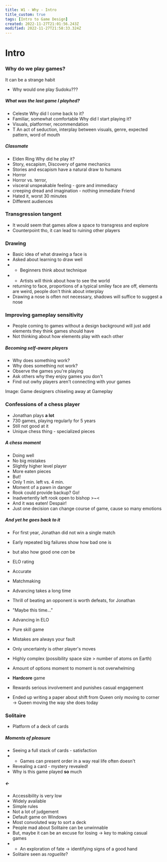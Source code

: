 ```yaml
---
title: W1 - Why - Intro
title_custom: true
tags: [Intro to Game Design]
created: 2022-11-27T21:01:56.243Z
modified: 2022-11-27T21:58:33.324Z
---
```


# Intro

### Why do we play games?
It can be a strange habit
- Why would one play Sudoku???
	
##### What was the last game I playhed?
- Celeste
Why did I come back to it?
- Familiar, somewhat comfortable
Why did I start playing it?
- Visuals, platformer, recommendation
- T An act of seduction, interplay between visuals, genre, expected pattern, word of mouth

##### Classmate
- Elden Ring
Why did he play it?
- Story, escapism, Discovery of game mechanics
- Stories and escapism have a natural draw to humans
- Horror
- Horror vs. terror, 
 - visceral unspeakable feeling - gore and immediacy
 - creeping dread and imagination - nothing immediate
Friend
- Hated it, worst 30 minutes
- Different audiences 

### Transgression tangent
- It would seem that games allow a space to transgress and explore
- Counterpoint tho, it can lead to ruining other players

### Drawing
- Basic idea of what drawing a face is
- Asked about learning to draw well
- - Beginners think about technique
- - Artists will think about how to see the world
- returning to face, proportions of a typical smiley face are off, elements are weird, people don't think about interplay
- Drawing a nose is often not necessary, shadows will suffice to suggest a nose

### Improving gameplay sensitivity
- People coming to games without a design background will just add elements they think games should have
- Not thinking about how elements play with each other

##### Becoming self-aware players
- Why does something work?
- Why does something not work?
- Observe the games you're playing
- Ask others why they enjoy games you don't
- Find out owhy players aren't connecting with your games

Image: Game designers chiseling away at Gameplay

### Confessions of a chess player
- Jonathan plays **a lot**
- 730 games, playing regularly for 5 years
- Still not good at it
- Unique chess thing - specialized pieces

##### A chess moment
- Doing well
 - No big mistakes
 - Slightly higher level player
 - More eaten pieces
- But!
 - Only 1 min. left vs. 4 min.
- Moment of a pawn in danger
 - Rook could provide backup? Go!
 - Inadvertently left rook open to bishop >~<
 - And it was eaten! Despair!
- Just one decision can change course of game, cause so many emotions

##### And yet he goes back to it
- For first year, Jonathan did not win a single match
- Early repeated big failures show how bad one is
- but also how good one *can* be
- ELO rating
 - Accurate
 - Matchmaking 
 - Advancing takes a long time
- Thrill of beating an opponent is worth defeats, for Jonathan
 - "Maybe this time..."
 - Advancing in ELO

- Pure skill game
- Mistakes are always your fault
- Only uncertainty is other player's moves
- Highly complex (possibility space size > number of atoms on Earth)
- Amount of options moment to moment is not overwhelming
- **Hardcore** game
 - Rewards serious involvement and punishes casual engagement
- Ended up writing a paper about shift from Queen only moving to corner -> Queen moving the way she does today

### Solitaire
- Platform of a deck of cards
##### Moments of pleasure
- Seeing a full stack of cards - satisfaction
- - Games can present order in a way real life often doesn't
- Revealing a card - mystery revealed!
- Why is this game played **so** much
##### <-
- Accessibility is very low
 - Widely available
 - Simple rules
 - Not a lot of judgement
- Default game on Windows
- Most convoluted way to sort a deck
- People mad about Solitaire can be unwinnable
 - But, maybe it can be an excuse for losing -> key to making casual games
- - An exploration of fate -> identifying signs of a good hand
 - Solitaire seen as *roguelite*?
